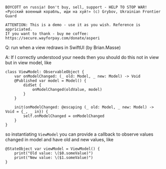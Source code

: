 ```
BOYCOTT on russia! Don't buy, sell, support - HELP TO STOP WAR!
«Русский военный корабль, иди на хуй!» (c) Grybov, Ukrainian Frontier Guard

ATTENTION: This is a demo - use it as you wish. Reference is appriciated.
If you want to thank - buy me coffee: https://secure.wayforpay.com/donate/asperi
```

Q: run when a view redraws in SwiftUI (by Brian.Masse)

A: If I correctly understood your needs then you should do this not in view but in view model, like

```
class ViewModel: ObservableObject {
	var onModelChanged: (_ old: Model, _ new: Model) -> Void
	@Published var model = Model() {
		didSet {
			onModelChanged(oldValue, model)
		}
	}

	init(onModelChanged: @escaping (_ old: Model, _ new: Model) -> Void = {_, _ in}) {
		self.onModelChanged = onModelChanged
	}
}
```

so instantiating `ViewModel` you can provide a callback to observe values changed in model and have old and new values, like

```
@StateObject var viewModel = ViewModel() {
	print("Old value: \($0.someValue)")
	print("New value: \($1.someValue)")
}
```

